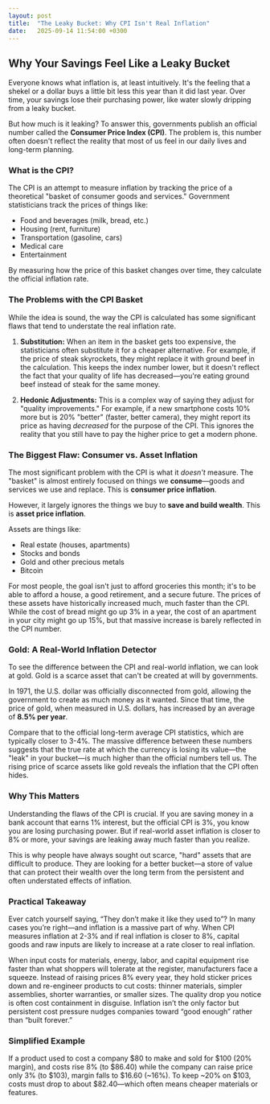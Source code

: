 ```yaml
---
layout: post
title:  "The Leaky Bucket: Why CPI Isn't Real Inflation"
date:   2025-09-14 11:54:00 +0300
---
```


## Why Your Savings Feel Like a Leaky Bucket

Everyone knows what inflation is, at least intuitively. It's the feeling that a shekel or a dollar buys a little bit less this year than it did last year. Over time, your savings lose their purchasing power, like water slowly dripping from a leaky bucket.

But how much is it leaking? To answer this, governments publish an official number called the **Consumer Price Index (CPI)**. The problem is, this number often doesn't reflect the reality that most of us feel in our daily lives and long-term planning.

### What is the CPI?

The CPI is an attempt to measure inflation by tracking the price of a theoretical "basket of consumer goods and services." Government statisticians track the prices of things like:

* Food and beverages (milk, bread, etc.)
* Housing (rent, furniture)
* Transportation (gasoline, cars)
* Medical care
* Entertainment

By measuring how the price of this basket changes over time, they calculate the official inflation rate.

### The Problems with the CPI Basket

While the idea is sound, the way the CPI is calculated has some significant flaws that tend to understate the real inflation rate.

1.  **Substitution:** When an item in the basket gets too expensive, the statisticians often substitute it for a cheaper alternative. For example, if the price of steak skyrockets, they might replace it with ground beef in the calculation. This keeps the index number lower, but it doesn't reflect the fact that your quality of life has decreased—you're eating ground beef instead of steak for the same money.

2.  **Hedonic Adjustments:** This is a complex way of saying they adjust for "quality improvements." For example, if a new smartphone costs 10% more but is 20% "better" (faster, better camera), they might report its price as having *decreased* for the purpose of the CPI. This ignores the reality that you still have to pay the higher price to get a modern phone.

### The Biggest Flaw: Consumer vs. Asset Inflation

The most significant problem with the CPI is what it *doesn't* measure. The "basket" is almost entirely focused on things we **consume**—goods and services we use and replace. This is **consumer price inflation**.

However, it largely ignores the things we buy to **save and build wealth**. This is **asset price inflation**.

Assets are things like:
* Real estate (houses, apartments)
* Stocks and bonds
* Gold and other precious metals
* Bitcoin

For most people, the goal isn't just to afford groceries this month; it's to be able to afford a house, a good retirement, and a secure future. The prices of these assets have historically increased much, much faster than the CPI. While the cost of bread might go up 3% in a year, the cost of an apartment in your city might go up 15%, but that massive increase is barely reflected in the CPI number.

### Gold: A Real-World Inflation Detector

To see the difference between the CPI and real-world inflation, we can look at gold. Gold is a scarce asset that can't be created at will by governments.

In 1971, the U.S. dollar was officially disconnected from gold, allowing the government to create as much money as it wanted. Since that time, the price of gold, when measured in U.S. dollars, has increased by an average of **8.5% per year**.

Compare that to the official long-term average CPI statistics, which are typically closer to 3-4%. The massive difference between these numbers suggests that the true rate at which the currency is losing its value—the "leak" in your bucket—is much higher than the official numbers tell us. The rising price of scarce assets like gold reveals the inflation that the CPI often hides.

### Why This Matters

Understanding the flaws of the CPI is crucial. If you are saving money in a bank account that earns 1% interest, but the official CPI is 3%, you know you are losing purchasing power. But if real-world asset inflation is closer to 8% or more, your savings are leaking away much faster than you realize.

This is why people have always sought out scarce, "hard" assets that are difficult to produce. They are looking for a better bucket—a store of value that can protect their wealth over the long term from the persistent and often understated effects of inflation.

### Practical Takeaway

Ever catch yourself saying, “They don’t make it like they used to”? In many cases you’re right—and inflation is a massive part of why. When CPI measures inflation at 2-3% and if real inflation is closer to 8%, capital goods and raw inputs are likely to increase at a rate closer to real inflation. 

When input costs for materials, energy, labor, and capital equipment rise faster than what shoppers will tolerate at the register, manufacturers face a squeeze. Instead of raising prices 8% every year, they hold sticker prices down and re-engineer products to cut costs: thinner materials, simpler assemblies, shorter warranties, or smaller sizes. The quality drop you notice is often cost containment in disguise. Inflation isn’t the only factor but persistent cost pressure nudges companies toward “good enough” rather than “built forever.”

### Simplified Example

If a product used to cost a company $80 to make and sold for $100 (20% margin), and costs rise 8% (to $86.40) while the company can raise price only 3% (to $103), margin falls to $16.60 (~16%). To keep ~20% on $103, costs must drop to about $82.40—which often means cheaper materials or features.

